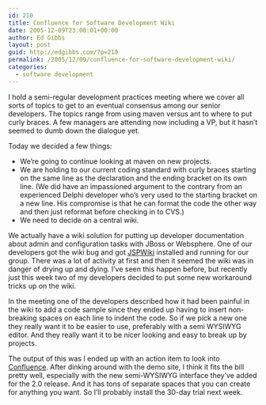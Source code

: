 ```yaml
---
id: 210
title: Confluence for Software Development Wiki
date: 2005-12-09T23:00:01+00:00
author: Ed Gibbs
layout: post
guid: http://edgibbs.com/?p=210
permalink: /2005/12/09/confluence-for-software-development-wiki/
categories:
  - software development
---
```

I hold a semi-regular development practices meeting where we cover all sorts of topics to get to an eventual consensus among our senior developers. The topics range from using maven versus ant to where to put curly braces. A few managers are attending now including a VP, but it hasn&#8217;t seemed to dumb down the dialogue yet.

Today we decided a few things:

  * We&#8217;re going to continue looking at maven on new projects.
  * We are holding to our current coding standard with curly braces starting on the same line as the declaration and the ending bracket on its own line. (We did have an impassioned argument to the contrary from an experienced Delphi developer who&#8217;s very used to the starting bracket on a new line. His compromise is that he can format the code the other way and then just reformat before checking in to CVS.)
  * We need to decide on a central wiki.

We actually have a wiki solution for putting up developer documentation about admin and configuration tasks with JBoss or Websphere. One of our developers got the wiki bug and got [JSPWiki](http://jspwiki.org/) installed and running for our group. There was a lot of activity at first and then it seemed the wiki was in danger of drying up and dying. I&#8217;ve seen this happen before, but recently just this week two of my developers decided to put some new workaround tricks up on the wiki.

In the meeting one of the developers described how it had been painful in the wiki to add a code sample since they ended up having to insert non-breaking spaces on each line to indent the code. So if we pick a new one they really want it to be easier to use, preferably with a semi WYSIWYG editor. And they really want it to be nicer looking and easy to break up by projects. 

The output of this was I ended up with an action item to look into [Confluence](http://www.atlassian.com/software/confluence/). After dinking around with the demo site, I think it fits the bill pretty well, especially with the new semi-WYSIWYG interface they&#8217;ve added for the 2.0 release. And it has tons of separate spaces that you can create for anything you want. So I&#8217;ll probably install the 30-day trial next week.